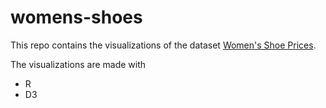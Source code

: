 # womens-shoes

This repo contains the visualizations of the dataset [Women's Shoe Prices](https://www.kaggle.com/datafiniti/womens-shoes-prices).

The visualizations are made with
- R
- D3
